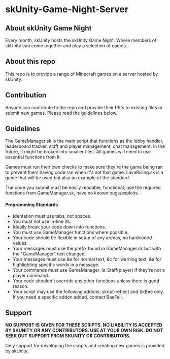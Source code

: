 # skUnity-Game-Night-Server

## About skUnity Game Night

Every month, skUnity hosts the skUnity Game Night. Where members of skUnity can come together and play a selection of games.

## About this repo

This repo is to provide a range of Minecraft games on a server hosted by skUnity.

## Contribution

Anyone can contribute to the repo and provide their PR's to existing files or submit new games. Please read the guidelines below.

## Guidelines

The GameManager.sk is the main script that functions as the lobby handler, leaderboard tracker, staff and player management, chat management. In the future, it might be broken into smaller files. All games will need to use essential functions from it.

Games must run their own checks to make sure they're the game being ran to prevent them having code ran when it's not that game. LavaRising.sk is a game that will be used but also an example of the standard.

The code you submit must be easily readable, functional, use the required functions from GameManager.sk, have no known bugs/exploits. 

#### Programming Standards

- Identation must use tabs, not spaces. 
- You must not use in-line ifs.
- Ideally break your code down into functions.
- You must use GameManager functions where possible.
- Your code should be flexible in setup of any arenas, no hardcoded values.
- Your messages must use the prefix found in GameManager.sk but with the "GameManager" text changed.
- Your messages must use &e for normal text, &c for warning text, &a for highlighting specific words in a message.
- Your commands must use GameManager_Is_Staff(player) if they're not a player command.
- Your code shouldn't override any other functions unless there is good reason.
- Your script may use the following addons: skript-reflect and SkBee only. If you need a specific addon added, contact BaeFell.

## Support

**NO SUPPORT IS GIVEN FOR THESE SCRIPTS. NO LIABILITY IS ACCEPTED BY SKUNITY OR ANY CONTRIBUTORS. USE AT YOUR OWN RISK. DO NOT SEEK OUT SUPPORT FROM SKUNITY OR CONTRIBUTORS.**

Only support for developing the scripts and creating new games is provided by skUnity.
